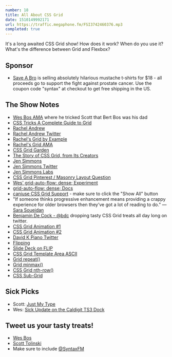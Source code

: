 ```yaml
---
number: 18
title: All About CSS Grid
date: 1510149992171
url: https://traffic.megaphone.fm/FSI3742460376.mp3
completed: true
---
```


It's a long awaited CSS Grid show! How does it work? When do you use it? What's the difference between Grid and Flexbox?

## Sponsor
* [Save A Bro](https://saveabro.com/) is selling absolutely hilarious mustache t-shirts for $18 - all proceeds go to support the fight against prostate cancer.  Use the coupon code "syntax" at checkout to get free shipping in the US.

## The Show Notes

* [Wes Bos AMA](https://dev.to/wesbos/im-wes-bos-ask-me-anything/comments) where he tricked Scott that Bert Bos was his dad
* [CSS Tricks A Complete Guide to Grid](https://css-tricks.com/snippets/css/complete-guide-grid/)
* [Rachel Andrew](https://rachelandrew.co.uk/)
* [Rachel Andrew Twitter](https://twitter.com/rachelandrew)
* [Rachel's Grid by Example](https://gridbyexample.com/)
* [Rachel's Grid AMA](https://github.com/rachelandrew/cssgrid-ama)
* [CSS Grid Garden](http://cssgridgarden.com/)
* [The Story of CSS Grid, from Its Creators](https://alistapart.com/article/the-story-of-css-grid-from-its-creators)
* [Jen Simmons](http://jensimmons.com/)
* [Jen Simmons Twitter](https://twitter.com/jensimmons)
* [Jen Simmons Labs](http://labs.jensimmons.com/)
* [CSS Grid Pinterest / Masonry Layout Question](https://github.com/rachelandrew/cssgrid-ama/issues/19)
* [Wes' grid-auto-flow: dense; Experiment](https://twitter.com/wesbos/status/926119942197522433)
* [grid-auto-flow: dense; Docs](https://developer.mozilla.org/en-US/docs/Web/CSS/grid-auto-flow)
* [caniuse CSS Grid Support](caniuse.com/#search=grid) - make sure to click the "Show All" button
* "If someone thinks progressive enhancement means providing a crappy experience for older browsers then they’ve got a lot of reading to do." — [Sara Soueidan](https://twitter.com/SaraSoueidan/status/927150129257250817)
* [Benjamin De Cock - @bdc](https://twitter.com/bdc) dropping tasty CSS Grid treats all day long on twitter.
* [CSS Grid Animation #1](https://twitter.com/wesbos/status/925420897028202498)
* [CSS Grid Animation #2](https://twitter.com/wesbos/status/925422255601016832)
* [David K Piano Twitter](https://twitter.com/davidkpiano?lang=en)
* [Flipping](https://github.com/davidkpiano/flipping)
* [Slide Deck on FLIP](http://slides.com/davidkhourshid/flipping#/)
* [CSS Grid Template Area ASCII](https://mozilladevelopers.github.io/playground/css-grid/08-template-areas/)
* [Grid repeat()](https://developer.mozilla.org/en-US/docs/Web/CSS/repeat)
* [Grid minmax()](https://developer.mozilla.org/en-US/docs/Web/CSS/minmax)
* [CSS Grid nth-row()](https://github.com/w3c/csswg-drafts/issues/1943)
* [CSS Sub-Grid](https://rachelandrew.co.uk/archives/2017/07/20/why-display-contents-is-not-css-grid-layout-subgrid/)

## Sick Picks
* Scott: [Just My Type](https://www.amazon.com/gp/product/1592407463/ref=as_li_tl?ie=UTF8&camp=1789&creative=9325&creativeASIN=1592407463&linkCode=as2&tag=leveluptuts01-20&linkId=cda796c9ea5df1225e445ff4d0368cb1)
* Wes: [Sick Update on the Caldigit TS3 Dock](http://www.caldigit.com/)

## Tweet us your tasty treats!
* [Wes Bos](https://twitter.com/wesbos)
* [Scott Tolinski](https://twitter.com/stolinski)
* Make sure to include [@SyntaxFM](https://twitter.com/SyntaxFM)
